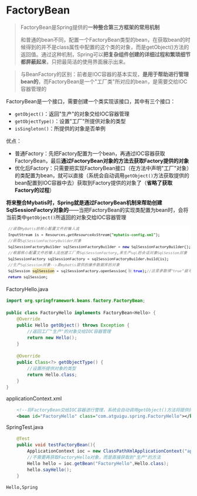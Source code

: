 # FactoryBean

> FactoryBean是Spring提供的**一种整合第三方框架的常用机制**
>
> 和普通的bean不同，配置一个FactoryBean类型的bean，在获取bean的时候得到的并不是class属性中配置的这个类的对象，而是getObject()方法的返回值。通过这种机制，Spring可以**把复杂组件创建的详细过程和繁琐细节都屏蔽起来**，只把最简洁的使用界面展示出来。

> 与BeanFactory的区别：前者是IOC容器的基本实现，**是用于帮助进行管理bean的**，而FactoryBean是一个"工厂类"所对应的bean，是需要交给IOC容器管理的

FactoryBean是一个接口，需要创建一个类实现该接口，其中有三个接口：

- `getObject()`：返回"生产"的对象交给IOC容器管理
- `getObjectType()`：设置"工厂"所提供对象的类型
- `isSingleton()`：所提供的对象是否单例

优点：

- 普通Factory：先把Factory配置为一个bean，再通过IOC容器获取FactoryBean，最后**通过FactoryBean对象的方法去获取Factory提供的对象**
- 优化后Factory：只需要把实现FactoryBean接口（在方法中声明"工厂"对象）的类配置为bean，就可以直接（系统会自动调用`getObject()`方法获取提供的bean配置到IOC容器中去）获取到Factory提供的对象了（**省略了获取Factory的过程**）

**将来整合Mybatis时，Spring就是通过FactoryBean机制来帮助创建SqlSessionFactory对象的**——当把FactoryBean的实现类配置为bean时，会将当前类中`getObject()`所返回的对象交给IOC容器管理

<img src="img/18.FactoryBean/image-20230123163527282.png" alt="image-20230123163527282" style="zoom: 50%;" />

FactoryHello.java

```java
import org.springframework.beans.factory.FactoryBean;

public class FactoryHello implements FactoryBean<Hello> {
    @Override
    public Hello getObject() throws Exception {
        //返回工厂"生产"的对象交给IOC容器管理
        return new Hello();
    }

    @Override
    public Class<?> getObjectType() {
        //设置所提供对象的类型
        return Hello.class;
    }
}
```

applicationContext.xml

```xml
    <!--将FactoryBean交给IOC容器进行管理，系统会自动调用getObject()方法将提供的bean配置到IOC容器中去-->
    <bean id="FactoryHello" class="com.atguigu.spring.FactoryHello"></bean>
```

SpringTest.java

```java
    @Test
    public void testFactoryBean(){
        ApplicationContext ioc = new ClassPathXmlApplicationContext("applicationContext.xml");
        //不需要再获取FactoryHello对象，而是直接获取到"生产"的方法
        Hello hello = ioc.getBean("FactoryHello",Hello.class);
        hello.sayHello();
    }
```

```
Hello,Spring
```
